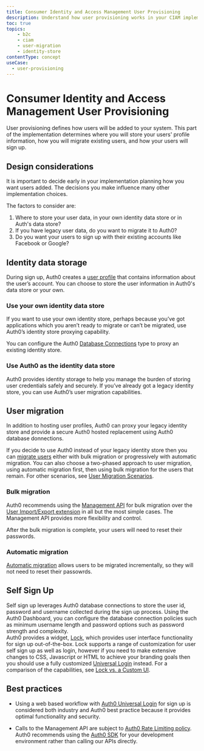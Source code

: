 ```yaml
---
title: Consumer Identity and Access Management User Provisioning
description: Understand how user provisioning works in your CIAM implementation. 
toc: true
topics:
    - b2c
    - ciam
    - user-migration
    - identity-store
contentType: concept
useCase:
  - user-provisioning
---
```

# Consumer Identity and Access Management User Provisioning

User provisioning defines how users will be added to your system. This part of the implementation determines where you will store your users' profile information, how you will migrate existing users, and how your users will sign up. 

## Design considerations

It is important to decide early in your implementation planning how you want users added. The decisions you make influence many other implementation choices.

The factors to consider are: 

1. Where to store your user data, in your own identity data store or in Auth's data store?
2. If you have legacy user data, do you want to migrate it to Auth0?
3. Do you want your users to sign up with their existing accounts like Facebook or Google? 

## Identity data storage

During sign up, Auth0 creates a [user profile](/users/concepts/overview-user-profile) that contains information about the user’s account. You can choose to store the user information in Auth0's data store or your own. 

### Use your own identity data store

If you want to use your own identity store, perhaps because you’ve got applications which you aren’t ready to migrate or can’t be migrated, use Auth0’s identity store proxying capability. 

You can configure the Auth0 [Database Connections](/connections/database/custom-db) type to proxy an existing identity store. 

### Use Auth0 as the identity data store

Auth0 provides identity storage to help you manage the burden of storing user credentials safely and securely. If you’ve already got a legacy identity store, you can use Auth0’s user migration capabilities. 

## User migration

In addition to hosting user profiles, Auth0 can proxy your legacy identity store and provide a secure Auth0 hosted replacement using Auth0 database donnections. 

If you decide to use Auth0 instead of your legacy identity store then you can [migrate users](/users/concepts/overview-user-migration) either with bulk migration or progressively with automatic migration. You can also choose a two-phased approach to user migration, using automatic migration first, then using bulk migration for the users that remain. For other scenarios, see [User Migration Scenarios](/users/references/user-migration-scenarios).

### Bulk migration

Auth0 recommends using the [Management API](/users/concepts/overview-user-migration#bulk-user-imports-with-the-management-api) for bulk migration over the [User Import/Export extension](https://auth0.com/docs/users/concepts/overview-user-migration#migrate-users-with-the-user-import-export-extension) in all but the most simple cases. The Management API provides more flexibility and control. 

After the bulk migration is complete, your users will need to reset their passwords.

### Automatic migration

[Automatic migration](/users/guides/configure-automatic-migration) allows users to be migrated incrementally, so they will not need to reset their passowrds. 

## Self Sign Up

Self sign up leverages Auth0 database connections to store the user id, password and username collected during the sign up process. Using the Auth0 Dashboard, you can configure the database connection policies such as minimum username length and password options such as password strength and complexity.  
Auth0 provides a widget, [Lock](/libraries), which provides user interface functionality for sign up out-of-the-box. Lock supports a range of customization for user self sign up as well as login, however if you need to make extensive changes to CSS, Javascript or HTML to achieve your branding goals then you should use a fully customized [Universal Login](/universal-login) instead. For a comparison of the capabilities, see [Lock vs. a Custom UI](/libraries/when-to-use-lock).

## Best practices

* Using a web based workflow with [Auth0 Universal Login](/universal-login) for sign up is considered both industry and Auth0 best practice because it provides optimal functionality and security. 

* Calls to the Management API are subject to [Auth0 Rate Limiting policy](/docs/policies/rate-limits). Auth0 recommends using the [Auth0 SDK](/libraries) for your development environment rather than calling our APIs directly. 
